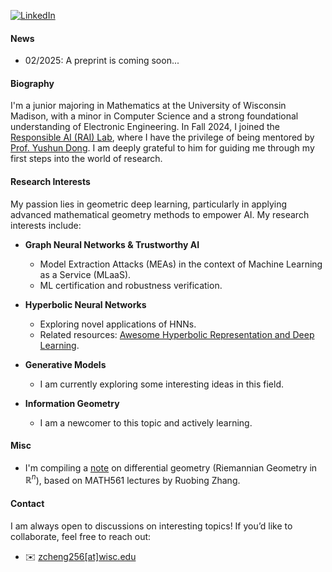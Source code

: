 [![LinkedIn](https://img.shields.io/badge/LinkedIn-%230A66C2?style=for-the-badge&logo=linkedin&logoColor=white)](https://www.linkedin.com/in/zhan-cheng-83052b292)


#### News

- 02/2025: A preprint is coming soon...


#### Biography

I'm a junior majoring in Mathematics at the University of Wisconsin Madison, with a minor in Computer Science and a strong foundational understanding of Electronic Engineering. In Fall 2024, I joined the [Responsible AI (RAI) Lab](https://yushundong.github.io//students/), where I have the privilege of being mentored by [Prof. Yushun Dong](https://yushundong.github.io/). I am deeply grateful to him for guiding me through my first steps into the world of research.

#### Research Interests

My passion lies in geometric deep learning, particularly in applying advanced mathematical geometry methods to empower AI. My research interests include:

- <strong><strong>Graph Neural Networks & Trustworthy AI</strong></strong> 
    * Model Extraction Attacks (MEAs) in the context of Machine Learning as a Service (MLaaS).
    * ML certification and robustness verification.
- <strong><strong>Hyperbolic Neural Networks</strong></strong> 
    * Exploring novel applications of HNNs.
    * Related resources: [Awesome Hyperbolic Representation and Deep Learning](https://github.com/marlin-codes/Awesome-Hyperbolic-Representation-and-Deep-Learning?tab=readme-ov-file#graph-embeddings).
- <strong><strong>Generative Models</strong></strong>
    - I am currently exploring some interesting ideas in this field.

- <strong><strong>Information Geometry</strong></strong>
    - I am a newcomer to this topic and actively learning.


#### Misc

* I'm compiling a [note](/static/assets/Notes.pdf) on differential geometry (Riemannian Geometry in $\mathbb{R}^n$), based on MATH561 lectures by Ruobing Zhang.

#### Contact<p id="contact-info"></p>

I am always open to discussions on interesting topics! If you’d like to collaborate, feel free to reach out:

* ✉️ [zcheng256[at]wisc.edu](mailto:zcheng256@wisc.edu)
